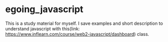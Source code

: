 # egoing_javascript
This is a study material for myself. I save examples and short description to understand javascript with this(link: https://www.inflearn.com/course/web2-javascript/dashboard) class.
